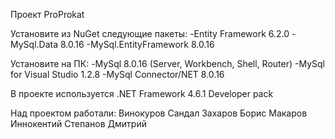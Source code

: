 Проект ProProkat 

Установите из NuGet следующие пакеты:
  -Entity Framework 6.2.0
  -MySql.Data 8.0.16
  -MySql.EntityFramework 8.0.16
  
Установите на ПК:
  -MySql 8.0.16 (Server, Workbench, Shell, Router)
  -MySql for Visual Studio 1.2.8
  -MySql Connector/NET 8.0.16

В проекте используется .NET Framework 4.6.1 Developer pack

Над проектом работали:
	Винокуров Сандал 
	Захаров Борис
	Макаров Иннокентий
	Степанов Дмитрий